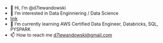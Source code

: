 - 👋 Hi, I’m @d7lewandowski
- 👀 I’m interested in Data Enginniering / Data Science
- [link](doc:https://credentials.databricks.com/f879b43a-3a8c-4c67-9b44-84cd815d1954)
- 🌱 I’m currently learning AWS Certified Data Engineer, Databricks, SQL, PYSPARK
- 📫 How to reach me d7lewandowski@gmail.com

<!---
d7lewandowski/d7lewandowski is a ✨ special ✨ repository because its `README.md` (this file) appears on your GitHub profile.
You can click the Preview link to take a look at your changes.
--->

